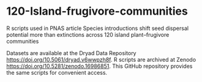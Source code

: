# 120-Island-frugivore-communities
R scripts used in PNAS article Species introductions shift seed dispersal potential more than extinctions across 120 island plant–frugivore communities

Datasets are available at the Dryad Data Repository https://doi.org/10.5061/dryad.v6wwpzh8f. R scripts are archived at Zenodo https://doi.org/10.5281/zenodo.16986851. This GitHub repository provides the same scripts for convenient access.

